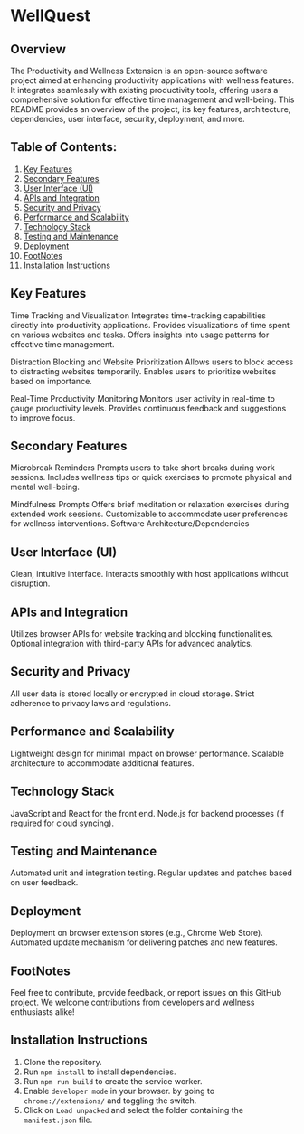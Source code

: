 # WellQuest

## Overview
The Productivity and Wellness Extension is an open-source software project aimed at enhancing productivity applications with wellness features. It integrates seamlessly with existing productivity tools, offering users a comprehensive solution for effective time management and well-being. This README provides an overview of the project, its key features, architecture, dependencies, user interface, security, deployment, and more.

## Table of Contents:
1. [Key Features](#key-features)
2. [Secondary Features](#secondary-features)
3. [User Interface (UI)](#user-interface-ui)
4. [APIs and Integration](#apis-and-integration)
5. [Security and Privacy](#security-and-privacy)
6. [Performance and Scalability](#performance-and-scalability)
7. [Technology Stack](#technology-stack)
8. [Testing and Maintenance](#testing-and-maintenance)
9. [Deployment](#deployment)    
10. [FootNotes](#footnotes)
11. [Installation Instructions](#installation-instructions)

## Key Features

Time Tracking and Visualization
Integrates time-tracking capabilities directly into productivity applications.
Provides visualizations of time spent on various websites and tasks.
Offers insights into usage patterns for effective time management.

Distraction Blocking and Website Prioritization
Allows users to block access to distracting websites temporarily.
Enables users to prioritize websites based on importance.

Real-Time Productivity Monitoring
Monitors user activity in real-time to gauge productivity levels.
Provides continuous feedback and suggestions to improve focus.

## Secondary Features

Microbreak Reminders
Prompts users to take short breaks during work sessions.
Includes wellness tips or quick exercises to promote physical and mental well-being.

Mindfulness Prompts
Offers brief meditation or relaxation exercises during extended work sessions.
Customizable to accommodate user preferences for wellness interventions.
Software Architecture/Dependencies

## User Interface (UI)
Clean, intuitive interface.
Interacts smoothly with host applications without disruption.

## APIs and Integration
Utilizes browser APIs for website tracking and blocking functionalities.
Optional integration with third-party APIs for advanced analytics.

## Security and Privacy
All user data is stored locally or encrypted in cloud storage.
Strict adherence to privacy laws and regulations.

## Performance and Scalability
Lightweight design for minimal impact on browser performance.
Scalable architecture to accommodate additional features.

## Technology Stack
JavaScript and React for the front end.
Node.js for backend processes (if required for cloud syncing).

## Testing and Maintenance
Automated unit and integration testing.
Regular updates and patches based on user feedback.

## Deployment
Deployment on browser extension stores (e.g., Chrome Web Store).
Automated update mechanism for delivering patches and new features.

## FootNotes 
Feel free to contribute, provide feedback, or report issues on this GitHub project. We welcome contributions from developers and wellness enthusiasts alike!

## Installation Instructions
1. Clone the repository.
2. Run `npm install` to install dependencies.
3. Run `npm run build` to create the service worker.
4. Enable `developer mode` in your browser. by going to `chrome://extensions/` and toggling the switch.
5. Click on `Load unpacked` and select the folder containing the `manifest.json` file.

